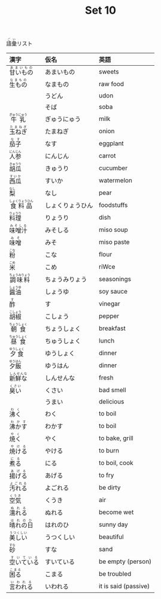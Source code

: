 ﻿---
layout: default
title: Set 10
parent: N4 Vocabulary List
grand_parent: <ruby>語彙<rt>ごい</rt></ruby> Vocabulary
nav_order: 10
---

<ruby>語彙<rt>ごい</rt></ruby>リスト

| 漢字															| 仮名				| 英語						|
|:--------------------------------------------------------------|:------------------|:--------------------------|
| <ruby>	甘いもの		<rt>	あまいもの		</rt></ruby>	| あまいもの			| sweets					|
| <ruby>	生もの		<rt>	なまもの			</rt></ruby>	| なまもの			| raw food					|
|																| うどん				| udon						|
|																| そば				| soba						|
| <ruby>	牛乳			<rt>	ぎゅうにゅう		</rt></ruby>	| ぎゅうにゅう		| milk						|
| <ruby>	玉ねぎ		<rt>	たまねぎ			</rt></ruby>	| たまねぎ			| onion						|
| <ruby>	茄子			<rt>	なす				</rt></ruby>	| なす				| eggplant					|
| <ruby>	人参			<rt>	にんじん			</rt></ruby>	| にんじん			| carrot					|
| <ruby>	胡瓜			<rt>	きゅうり			</rt></ruby>	| きゅうり			| cucumber					|
| <ruby>	西瓜			<rt>	すいか			</rt></ruby>	| すいか				| watermelon				|
| <ruby>	梨			<rt>	なし				</rt></ruby>	| なし				| pear						|
| <ruby>	食料品		<rt>	しょくりょうひん	</rt></ruby>	| しょくりょうひん	| foodstuffs				|
| <ruby>	料理			<rt>	りょうり			</rt></ruby>	| りょうり			| dish						|
| <ruby>	味噌汁		<rt>	みそしる			</rt></ruby>	| みそしる			| miso soup					|
| <ruby>	味噌			<rt>	みそ				</rt></ruby>	| みそ				| miso paste				|
| <ruby>	粉			<rt>	こな				</rt></ruby>	| こな				| flour						|
| <ruby>	米			<rt>	こめ				</rt></ruby>	| こめ				| riWce						|
| <ruby>	調味料		<rt>	ちょうみりょう	</rt></ruby>	| ちょうみりょう		| seasonings				|
| <ruby>	醤油			<rt>	しょうゆ			</rt></ruby>	| しょうゆ			| soy sauce					|
| <ruby>	酢			<rt>	す				</rt></ruby>	| す					| vinegar					|
| <ruby>	胡椒			<rt>	こしょう			</rt></ruby>	| こしょう			| pepper					|
| <ruby>	朝食			<rt>	ちょうしょく		</rt></ruby>	| ちょうしょく		| breakfast					|
| <ruby>	昼食			<rt>	ちゅうしょく		</rt></ruby>	| ちゅうしょく		| lunch						|
| <ruby>	夕食			<rt>	ゆうしょく		</rt></ruby>	| ゆうしょく			| dinner					|
| <ruby>	夕飯			<rt>	ゆうはん			</rt></ruby>	| ゆうはん			| dinner					|
| <ruby>	新鮮な		<rt>	しんせんな		</rt></ruby>	| しんせんな			| fresh						|
| <ruby>	臭い			<rt>	くさい			</rt></ruby>	| くさい				| bad smell					|
|																| うまい				| delicious					|
| <ruby>	沸く			<rt>	わく				</rt></ruby>	| わく				| to boil					|
| <ruby>	沸かす		<rt>	わかす			</rt></ruby>	| わかす				| to boil					|
| <ruby>	焼く			<rt>	やく				</rt></ruby>	| やく				| to bake, grill			|
| <ruby>	焼ける		<rt>	やける			</rt></ruby>	| やける				| to burn					|
| <ruby>	煮る			<rt>	にる				</rt></ruby>	| にる				| to boil, cook				|
| <ruby>	揚げる		<rt>	あげる			</rt></ruby>	| あげる				| to fry					|
| <ruby>	汚れる		<rt>	よごれる			</rt></ruby>	| よごれる			| be dirty					|
| <ruby>	空気			<rt>	くうき			</rt></ruby>	| くうき				| air						|
| <ruby>	濡れる		<rt>	ぬれる			</rt></ruby>	| ぬれる				| become wet				|
| <ruby>	晴れの日		<rt>	はれのひ			</rt></ruby>	| はれのひ			| sunny day					|
| <ruby>	美しい		<rt>	うつくしい		</rt></ruby>	| うつくしい			| beautiful					|
| <ruby>	砂			<rt>	すな				</rt></ruby>	| すな				| sand						|
| <ruby>	空いている	<rt>	すいている		</rt></ruby>	| すいている			| be empty (person)			|
| <ruby>	困る			<rt>	こまる			</rt></ruby>	| こまる				| be troubled				|
| <ruby>	言われる		<rt>	いわれる			</rt></ruby>	| いわれる			| it is said (passive)		|

